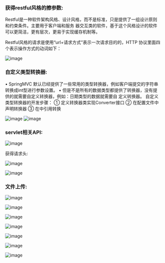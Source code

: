 ### 获得restful风格的擦参数:

Restful是一种软件架构风格、设计风格，而不是标准，只是提供了一组设计原则和约束条件。主要用于客户端和服务 器交互类的软件，基于这个风格设计的软件可以更简洁，更有层次，更易于实现缓存机制等。

Restful风格的请求是使用“url+请求方式”表示一次请求目的的，HTTP 协议里面四个表示操作方式的动词如下：



![image](https://user-images.githubusercontent.com/65000660/172417255-84c969f5-efce-4e97-bf36-64f4de23adcb.png)



### 自定义类型转换器:



• SpringMVC 默认已经提供了一些常用的类型转换器，例如客户端提交的字符串转换成int型进行参数设置。 • 但是不是所有的数据类型都提供了转换器，没有提供的就需要自定义转换器，例如：日期类型的数据就需要自 定义转换器。 自定义类型转换器的开发步骤： ① 定义转换器类实现Converter接口 ② 在配置文件中声明转换器 ③ 在中引用转换

![image](https://user-images.githubusercontent.com/65000660/172417347-bb6f194e-47b1-403d-8b7f-25e4c3ae3288.png)
![image](https://user-images.githubusercontent.com/65000660/172417377-623fef85-f926-4807-9f47-6309a9669106.png)


### servlet相关API:

![image](https://user-images.githubusercontent.com/65000660/172417419-20b9ff24-7001-44b7-8775-f12ceab4e2fa.png)





获得请求头:

![image](https://user-images.githubusercontent.com/65000660/172417471-825c53ee-f747-4a3f-ade5-407b71975e23.png)

![image](https://user-images.githubusercontent.com/65000660/172417499-5b39e4cd-1f2c-40f8-b223-d9eaf78af99a.png)



### 文件上传:



![image](https://user-images.githubusercontent.com/65000660/172417535-c283619c-086b-4ee5-86b8-f6887eb8eb1e.png)





![image](https://user-images.githubusercontent.com/65000660/172417561-37375dc5-c2e0-486b-8aad-dc656a7898ee.png)





![image](https://user-images.githubusercontent.com/65000660/172417594-53f8ef41-158c-45da-b699-9ccff19b3858.png)



![image](https://user-images.githubusercontent.com/65000660/172417640-50028e2d-267e-4e78-9e34-a2fd4d48675c.png)





![image](https://user-images.githubusercontent.com/65000660/172417684-63983c58-4ebf-4035-917a-5f0778426c84.png)





![image](https://user-images.githubusercontent.com/65000660/172417715-e7a993b9-1f19-47c3-917f-6290209a4f5a.png)



![image](https://user-images.githubusercontent.com/65000660/172417753-2e5bc124-af76-4012-9752-11c5688a2b18.png)
